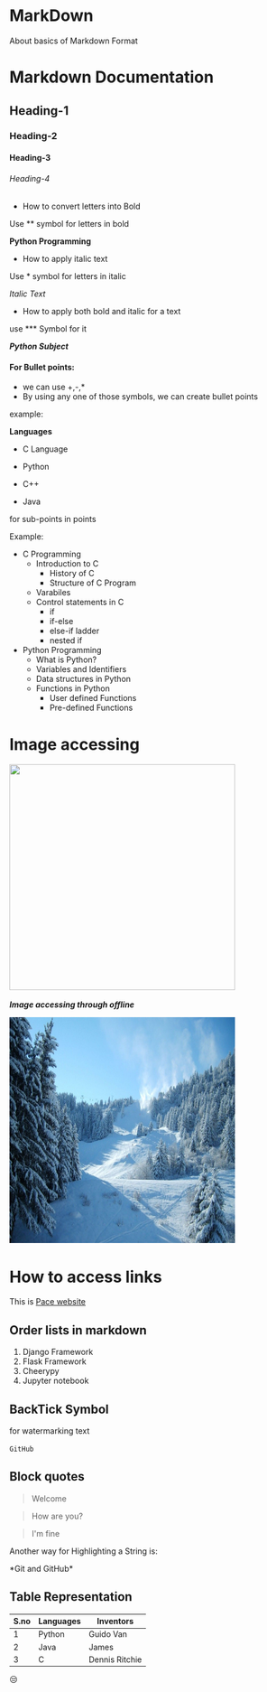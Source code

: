 # MarkDown
About basics of Markdown Format

# Markdown Documentation

## Heading-1
### Heading-2
#### Heading-3
###### Heading-4

* How to convert letters into Bold


Use ** symbol for letters in bold

 
 **Python Programming**
 
 * How to apply italic text


 Use * symbol for letters in italic
 
 
 *Italic Text*
 
 * How to apply both bold and italic for a text


 use *** Symbol for it
 

***Python Subject***

#### For Bullet points:
  - we can use +,-,*
  - By using any one of those symbols, we can create bullet points

example:

**Languages**
- C Language
* Python
- C++
+ Java

for sub-points in points

Example:

* C Programming
  - Introduction to C
    * History of C
    * Structure of C Program
  - Varabiles
  - Control statements in C
    + if
    + if-else
    + else-if ladder
    + nested if
* Python Programming
  - What is Python?
  - Variables and Identifiers
  - Data structures in Python
  - Functions in Python
    + User defined Functions
    + Pre-defined Functions

# Image accessing

<img src="https://i.pinimg.com/originals/9e/e1/ed/9ee1ed6a33404968d111a1798b91978b.jpg" height=400px width=400px>

***Image accessing through offline***

<img src="https://raw.githubusercontent.com/TelikapalliSaiKrishnaGayathri/MarkDown/master/snow%20wallpaper.jpg" height=400px width=400px>

# How to access links

This is [Pace website](https://pace.ac.in)

## Order lists in markdown

1. Django Framework
2. Flask Framework
10. Cheerypy
5. Jupyter notebook

## BackTick Symbol

for watermarking text

`GitHub`

## Block quotes

> Welcome
 
> How are you?
 
> I'm fine

Another way for Highlighting a String is:

\*Git and GitHub\*

## Table Representation
| S.no | Languages | Inventors |
| ---- | --------- | --------- |
|1     | Python    | Guido Van |
|2     | Java      | James     |
|3     | C         | Dennis Ritchie|

😒
